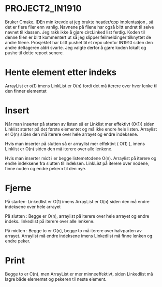 # PROJECT2_IN1910
Bruker Cmake. IDEn min krevde at jeg brukte header/cpp implentasjon , så det er flere filer enn vanlig. Navnene på  filene har også blitt endret til selve navnet til klassen.
Jeg rakk ikke å gjøre circLinked list ferdig. Koden til denne filen er blitt kommentert ut så jeg slipper feilmeldinger tilknyttet de andre filene.
Prosjektet har blitt pushet til et repo utenfor IN1910 siden den andre deltageren aldri svarte. Jeg valgte derfor å gjøre koden lokalt og pushe til dette repoet senere.

# Hente element etter indeks
ArrayList er o(1) imens LinkList er O(n) fordi det må iterere over hver lenke til den finner elementet

# Insert 
Når man inserter på starten av listen så er Linklist mer effektivt (O(1)) siden Linklist starter på det første elementet og må ikke endre hele listen. Arraylist er O(n) siden den må iterere over hele arrayet og endre indeksene.

Hvis man inserter på slutten så er arraylist mer effektivt ( O(1) ), imens Linklist er O(n) siden den må iterere over alle lenkene.

Hvis man inserter midt i er begge listemetodene O(n). Arraylist på iterere og endre indeksene fra slutten til indeksen. LinkList på iterere over nodene, finne noden og endre pekern til den nye.

# Fjerne 
På starten: Linkedlist er O(1) imens ArrayList er O(n) siden den må endre indeksene over hele arrayet

På slutten : Begge er O(n), arraylist på iterere over hele arrayet og endre indeks. linkedlist på iterere over alle lenkene.

På midten : Begge to er O(n), begge to må iterere over halvparten av arrayet. Arraylist må endre indeksene imens Linkedlist må finne lenken og endre peker.

# Print
Begge to er O(n), men ArrayList er mer minneeffektivt, siden Linkedlist må lagre både elementet og pekeren til neste element.



